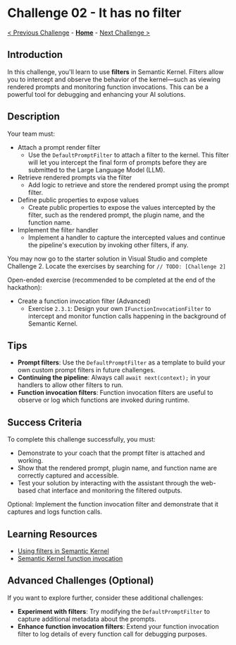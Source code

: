 # Challenge 02 - It has no filter

[< Previous Challenge](./Challenge-01.md) - **[Home](../README.md)** - [Next Challenge >](./Challenge-03.md)

## Introduction

In this challenge, you'll learn to use **filters** in Semantic Kernel. Filters allow you to intercept and observe the behavior of the kernel—such as viewing rendered prompts and monitoring function invocations. This can be a powerful tool for debugging and enhancing your AI solutions.

## Description

Your team must:

- Attach a prompt render filter
    - Use the `DefaultPromptFilter` to attach a filter to the kernel. This filter will let you intercept the final form of prompts before they are submitted to the Large Language Model (LLM).
- Retrieve rendered prompts via the filter
    - Add logic to retrieve and store the rendered prompt using the prompt filter.
- Define public properties to expose values
    - Create public properties to expose the values intercepted by the filter, such as the rendered prompt, the plugin name, and the function name.
- Implement the filter handler
    - Implement a handler to capture the intercepted values and continue the pipeline's execution by invoking other filters, if any.

You may now go to the starter solution in Visual Studio and complete Challenge 2. Locate the exercises by searching for `// TODO: [Challenge 2]`

Open-ended exercise (recommended to be completed at the end of the hackathon):

- Create a function invocation filter (Advanced)
    - Exercise `2.3.1`: Design your own `IFunctionInvocationFilter` to intercept and monitor function calls happening in the background of Semantic Kernel.

## Tips

- **Prompt filters**: Use the `DefaultPromptFilter` as a template to build your own custom prompt filters in future challenges.
- **Continuing the pipeline**: Always call `await next(context);` in your handlers to allow other filters to run.
- **Function invocation filters**: Function invocation filters are useful to observe or log which functions are invoked during runtime.

## Success Criteria

To complete this challenge successfully, you must:

- Demonstrate to your coach that the prompt filter is attached and working.
- Show that the rendered prompt, plugin name, and function name are correctly captured and accessible.
- Test your solution by interacting with the assistant through the web-based chat interface and monitoring the filtered outputs.

Optional: Implement the function invocation filter and demonstrate that it captures and logs function calls.

## Learning Resources

- [Using filters in Semantic Kernel](https://devblogs.microsoft.com/semantic-kernel/filters-in-semantic-kernel/)
- [Semantic Kernel function invocation](https://learn.microsoft.com/semantic-kernel/concepts/planning?pivots=programming-language-csharp)

## Advanced Challenges (Optional)

If you want to explore further, consider these additional challenges:

- **Experiment with filters**: Try modifying the `DefaultPromptFilter` to capture additional metadata about the prompts.
- **Enhance function invocation filters**: Extend your function invocation filter to log details of every function call for debugging purposes.
